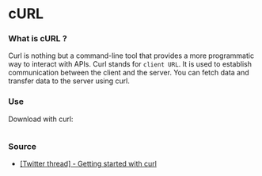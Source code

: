 # cURL

### What is cURL ?

Curl is nothing but a command-line tool that provides a more programmatic way to interact with APIs. Curl stands for `client URL`. It is used to establish communication between the client and the server. You can fetch data and transfer data to the server using curl.

### Use

Download with curl:
```shell

```

### Source

- [[Twitter thread] - Getting started with curl](https://twitter.com/Rapid_API/status/1553062550937505792)